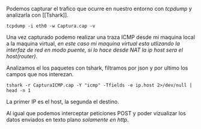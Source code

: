 Podemos capturar el trafico que ocurre en nuestro entorno con *tcpdump* y analizarla con [[Tshark]].

	tcpdump -i eth0 -w Captura.cap -v

Una vez capturado podemo realizar una traza ICMP desde mi maquina local a la maquina virtual, *en este caso mi maquina virtual esta utlizando la interfaz de red en modo puente, si lo hace desde NAT la ip host sera el host(router)*.

Analizamos el los paquetes con tshark, filtramos por json y por ultimo los campos que nos interezan.

	tshark -r CapturaICMP.cap -Y "icmp" -Tfields -e ip.host 2>/dev/null | head -n 1

La primer IP es el host, la segunda el destino.

Al igual que podemos interceptar peticiones POST y poder vizualizar los datos enviados en texto plano *solamente en http*.
